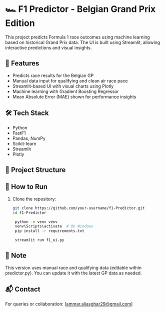 # 🏎️ F1 Predictor - Belgian Grand Prix Edition

This project predicts Formula 1 race outcomes using machine learning based on historical Grand Prix data. The UI is built using Streamlit, allowing interactive predictions and visual insights.

## 📌 Features

- Predicts race results for the Belgian GP
- Manual data input for qualifying and clean air race pace
- Streamlit-based UI with visual charts using Plotly
- Machine learning with Gradient Boosting Regressor
- Mean Absolute Error (MAE) shown for performance insights

## 🛠️ Tech Stack

- Python
- FastF1
- Pandas, NumPy
- Scikit-learn
- Streamlit
- Plotly

## 📁 Project Structure

## 🚀 How to Run

1. Clone the repository:
   ```bash
   git clone https://github.com/your-username/f1-Predictor.git
   cd f1-Predictor

    python -m venv venv
    venv\Scripts\activate  # On Windows
    pip install -r requirements.txt

    streamlit run f1_ui.py

## 📌 Note
This version uses manual race and qualifying data (editable within predictor.py). You can update it with the latest GP data as needed.

## 📬 Contact
For queries or collaboration: [ammar.aliasghar29@gmail.com]
